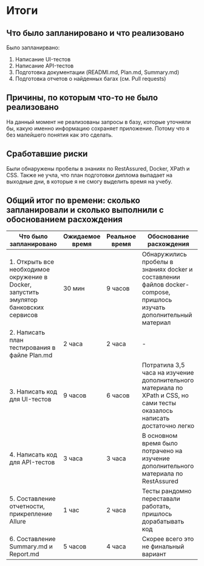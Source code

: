 # Итоги

## Что было запланировано и что реализовано

Было запланирвано:
1. Написание UI-тестов
2. Написание API-тестов
3. Подготовка документации (READMI.md, Plan.md, Summary.md)
4. Подготовка отчетов о найденных багах (см. Pull requests)

## Причины, по которым что-то не было реализовано

На данный момент не реализованы запросы в базу, которые уточняли бы, какую именно информацию сохраняет приложение. Потому что я без малейшего понятия как это сделать.

## Сработавшие риски

Были обнаружены пробелы в знаниях по RestAssured, Docker, XPath и CSS. Также не учла, что план подготовки диплома выпадает на выходные дни, в которые я не смогу выделить время на учебу.

## Общий итог по времени: сколько запланировали и сколько выполнили с обоснованием расхождения

| Что было запланировано | Ожидаемое время | Реальное время | Обоснование расхождения |
| ---------------------- | --------------- | -------------- | ------------------------------------ |
| 1. Открыть все необходимое окружение в Docker, запустить эмулятор банковских сервисов   | 30 мин   | 9 часов   | Обнаружились пробелы в знаниях docker и составлении файлов docker-compose, пришлось изучать дополнительный материал |
| 2. Написать план тестирования в файле Plan.md   | 2 часа   | 2 часа   | -   |
| 3. Написать код для UI-тестов    | 9 часов   | 6 часов   | Потратила 3,5 часа на изучение дополнительного материала по XPath и CSS, но сами тесты оказалось написать достаточно легко  |
| 4. Написать код для API-тестов    | 3 часа   | 3 часа   | В основном время было потрачено на изучение дополнительного материала по RestAssured   |
| 5. Составление отчетности, прикрепление Allure    | 1 час   | 2 часа   | Тесты рандомно переставали работать, пришлось дорабатывать код   |
| 6. Составление Summary.md и Report.md    | 5 часов   | 4 часа   | Скорее всего это не финальный вариант   |
